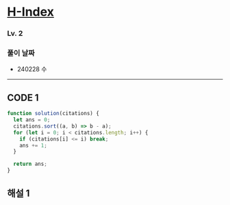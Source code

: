 # [H-Index](https://school.programmers.co.kr/learn/courses/30/lessons/42747)

### Lv. 2

### 풀이 날짜

- 240228 수

---

## CODE 1

```javascript
function solution(citations) {
  let ans = 0;
  citations.sort((a, b) => b - a);
  for (let i = 0; i < citations.length; i++) {
    if (citations[i] <= i) break;
    ans += 1;
  }

  return ans;
}
```

## 해설 1
